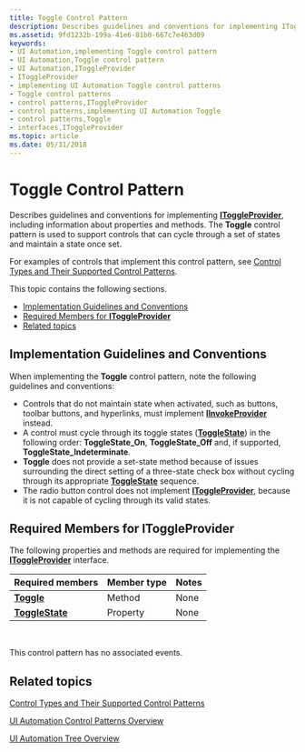 ```yaml
---
title: Toggle Control Pattern
description: Describes guidelines and conventions for implementing IToggleProvider, including information about properties and methods. The Toggle control pattern is used to support controls that can cycle through a set of states and maintain a state once set.
ms.assetid: 9fd1232b-199a-41e6-81b0-667c7e463d09
keywords:
- UI Automation,implementing Toggle control pattern
- UI Automation,Toggle control pattern
- UI Automation,IToggleProvider
- IToggleProvider
- implementing UI Automation Toggle control patterns
- Toggle control patterns
- control patterns,IToggleProvider
- control patterns,implementing UI Automation Toggle
- control patterns,Toggle
- interfaces,IToggleProvider
ms.topic: article
ms.date: 05/31/2018
---
```


# Toggle Control Pattern

Describes guidelines and conventions for implementing [**IToggleProvider**](/windows/desktop/api/UIAutomationCore/nn-uiautomationcore-itoggleprovider), including information about properties and methods. The **Toggle** control pattern is used to support controls that can cycle through a set of states and maintain a state once set.

For examples of controls that implement this control pattern, see [Control Types and Their Supported Control Patterns](uiauto-controlpatternmapping.md).

This topic contains the following sections.

-   [Implementation Guidelines and Conventions](#implementation-guidelines-and-conventions)
-   [Required Members for **IToggleProvider**](#required-members-for-itoggleprovider)
-   [Related topics](#related-topics)

## Implementation Guidelines and Conventions

When implementing the **Toggle** control pattern, note the following guidelines and conventions:

-   Controls that do not maintain state when activated, such as buttons, toolbar buttons, and hyperlinks, must implement [**IInvokeProvider**](/windows/desktop/api/UIAutomationCore/nn-uiautomationcore-iinvokeprovider) instead.
-   A control must cycle through its toggle states ([**ToggleState**](/windows/desktop/api/UIAutomationCore/ne-uiautomationcore-togglestate)) in the following order: **ToggleState\_On**, **ToggleState\_Off** and, if supported, **ToggleState\_Indeterminate**.
-   **Toggle** does not provide a set-state method because of issues surrounding the direct setting of a three-state check box without cycling through its appropriate [**ToggleState**](/windows/desktop/api/UIAutomationCore/ne-uiautomationcore-togglestate) sequence.
-   The radio button control does not implement [**IToggleProvider**](/windows/desktop/api/UIAutomationCore/nn-uiautomationcore-itoggleprovider), because it is not capable of cycling through its valid states.

## Required Members for **IToggleProvider**

The following properties and methods are required for implementing the [**IToggleProvider**](/windows/desktop/api/UIAutomationCore/nn-uiautomationcore-itoggleprovider) interface.



| Required members                                          | Member type | Notes |
|-----------------------------------------------------------|-------------|-------|
| [**Toggle**](/windows/desktop/api/UIAutomationCore/nf-uiautomationcore-itoggleprovider-toggle)           | Method      | None  |
| [**ToggleState**](/windows/desktop/api/UIAutomationCore/nf-uiautomationcore-itoggleprovider-get_togglestate) | Property    | None  |



 

This control pattern has no associated events.

## Related topics

<dl> <dt>

[Control Types and Their Supported Control Patterns](uiauto-controlpatternmapping.md)
</dt> <dt>

[UI Automation Control Patterns Overview](uiauto-controlpatternsoverview.md)
</dt> <dt>

[UI Automation Tree Overview](uiauto-treeoverview.md)
</dt> </dl>

 

 




